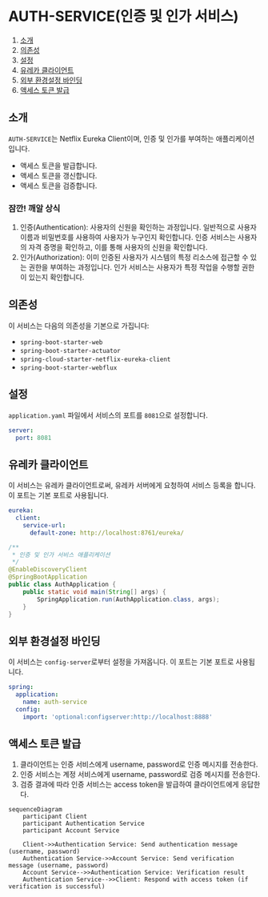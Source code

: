 # AUTH-SERVICE(인증 및 인가 서비스)
1. [소개](#소개)
2. [의존성](#의존성)
3. [설정](#설정)
4. [유레카 클라이언트](#유레카-클라이언트)
5. [외부 환경설정 바인딩](#외부-환경설정-바인딩)
6. [액세스 토큰 발급](#액세스-토큰-발급)

## 소개
`AUTH-SERVICE`는 Netflix Eureka Client이며, 인증 및 인가를 부여하는 애플리케이션입니다.
- 액세스 토큰을 발급합니다.
- 액세스 토큰을 갱신합니다.
- 액세스 토큰을 검증합니다.

### 잠깐! 깨알 상식
1. 인증(Authentication): 사용자의 신원을 확인하는 과정입니다. 일반적으로 사용자 이름과 비밀번호를 사용하여 사용자가 누구인지 확인합니다. 인증 서비스는 사용자의 자격 증명을 확인하고, 이를 통해 사용자의 신원을 확인합니다.
2. 인가(Authorization): 이미 인증된 사용자가 시스템의 특정 리소스에 접근할 수 있는 권한을 부여하는 과정입니다. 인가 서비스는 사용자가 특정 작업을 수행할 권한이 있는지 확인합니다.

## 의존성
이 서비스는 다음의 의존성을 기본으로 가집니다:
- `spring-boot-starter-web`
- `spring-boot-starter-actuator`
- `spring-cloud-starter-netflix-eureka-client`
- `spring-boot-starter-webflux`

## 설정
`application.yaml` 파일에서 서비스의 포트를 `8081`으로 설정합니다.
```yaml
server:
  port: 8081
```

## 유레카 클라이언트
이 서비스는 유레카 클라이언트로써, 유레카 서버에게 요청하여 서비스 등록을 합니다. 이 포트는 기본 포트로 사용됩니다.
```yaml
eureka:
  client:
    service-url:
      default-zone: http://localhost:8761/eureka/
```
```java
/**
 * 인증 및 인가 서비스 애플리케이션
 */
@EnableDiscoveryClient
@SpringBootApplication
public class AuthApplication {
    public static void main(String[] args) {
        SpringApplication.run(AuthApplication.class, args);
    }
}
```

## 외부 환경설정 바인딩
이 서비스는 `config-server`로부터 설정을 가져옵니다. 이 포트는 기본 포트로 사용됩니다.
```yaml
spring:
  application:
    name: auth-service
  config:
    import: 'optional:configserver:http://localhost:8888'
```


## 액세스 토큰 발급
1. 클라이언트는 인증 서비스에게 username, password로 인증 메시지를 전송한다.
2. 인증 서비스는 계정 서비스에게 username, password로 검증 메시지를 전송한다.
3. 검증 결과에 따라 인증 서비스는 access token을 발급하여 클라이언트에게 응답한다.

```mermaid
sequenceDiagram
    participant Client
    participant Authentication Service
    participant Account Service

    Client->>Authentication Service: Send authentication message (username, password)
    Authentication Service->>Account Service: Send verification message (username, password)
    Account Service-->>Authentication Service: Verification result
    Authentication Service-->>Client: Respond with access token (if verification is successful)
```